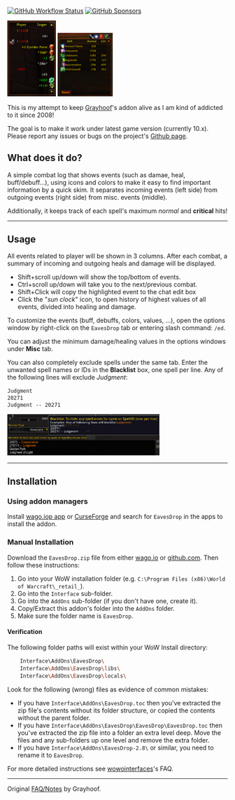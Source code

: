 [![GitHub Workflow Status](https://github.com/spamwax/EavesDrop/actions/workflows/bigwigs_pkg.yml/badge.svg?branch=main)](https://github.com/spamwax/EavesDrop/actions)
[![GitHub Sponsors](https://img.shields.io/github/sponsors/spamwax?style=for-the-badge&logo=github&color=green)](https://github.com/sponsors/spamwax?frequency=one-time)

<p><img src="misc/eaves1.png" alt="screenshot1" width="22%"/>
<img src="misc/eaves2.png" alt="screenshot2" width="25%"/></p>

This is my attempt to keep [Grayhoof](https://www.wowinterface.com/downloads/author-14368.html)'s addon alive as I am kind of addicted to it since 2008!

The goal is to make it work under latest game version (currently 10.x). Please report any issues or bugs on the project's [Github page](https://github.com/spamwax/EavesDrop).

## What does it do?
A simple combat log that shows events (such as damae, heal, buff/debuff...), using icons and colors to make it easy to find
important information by a quick skim. It separates incoming events (left side) from outgoing events (right side) from misc. events (middle).

Additionally, it keeps track of each spell's maximum *normal* and **critical** hits!

----

## Usage
All events related to player will be shown in 3 columns. After each combat, a summary of incoming and outgoing heals and damage will be displayed.

- Shift+scroll up/down will show the top/bottom of events.
- Ctrl+scroll up/down will take you to the next/previous combat.
- Shift+Click will copy the highlighted event to the chat edit box
- Click the "*sun clock*" icon, to open history of highest values of all events, divided into healing and damage.

To customize the events (buff, debuffs, colors, values, ...), open the options window by right-click on the `EavesDrop` tab or entering slash command: `/ed`.

You can adjust the minimum damage/healing values in the options windows under **Misc** tab.

You can also completely exclude spells under the same tab. Enter the unwanted spell names or IDs in the **Blacklist** box, one spell per line. Any of the following lines will exclude *Judgment*:

```
Judgment
20271
Judgment -- 20271
```

<p><img src="misc/blacklist.png" alt="screenshot1" width="69%"/>

----

## Installation
### Using addon managers

Install [wago.iop app](https://addons.wago.io/app) or [CurseForge](https://download.curseforge.com/) and search for `EavesDrop` in the apps to install the addon.

### Manual Installation

Download the `EavesDrop.zip` file from either [wago.io](https://addons.wago.io/addons/eavesdrop) or [github.com](https://github.com/spamwax/EavesDrop/releases/latest).
Then follow these instructions:

1. Go into your WoW installation folder (e.g. `C:\Program Files (x86)\World of Warcraft\_retail_`).
2. Go into the `Interface` sub-folder.
3. Go into the `AddOns` sub-folder (if you don't have one, create it).
4. Copy/Extract this addon's folder into the `AddOns` folder.
5. Make sure the folder name is `EavesDrop`.

#### Verification

  The following folder paths will exist within your WoW Install directory:

```sh
    Interface\AddOns\EavesDrop\
    Interface\AddOns\EavesDrop\libs\
    Interface\AddOns\EavesDrop\locals\
```

  Look for the following (wrong) files as evidence of common mistakes:

  * If you have `Interface\AddOns\EavesDrop.toc`
    then you've extracted the zip file's contents without its
        folder structure, or copied the contents without the parent
        folder.
  * If you have `Interface\AddOns\EavesDrop\EavesDrop\EavesDrop.toc`
        then you've extracted the zip file into a folder an extra
        level deep. Move the files and any sub-folders up one level
        and remove the extra folder.
  * If you have `Interface\AddOns\EavesDrop-2.8\` or similar, you need to rename it to `EavesDrop`.

For more detailed instructions see [wowointerfaces](http://www.wowinterface.com/forums/faq.php?faq=install#faq_howto_install)'s FAQ.

----

Original [FAQ/Notes](misc/old_readme.md) by Grayhoof.
